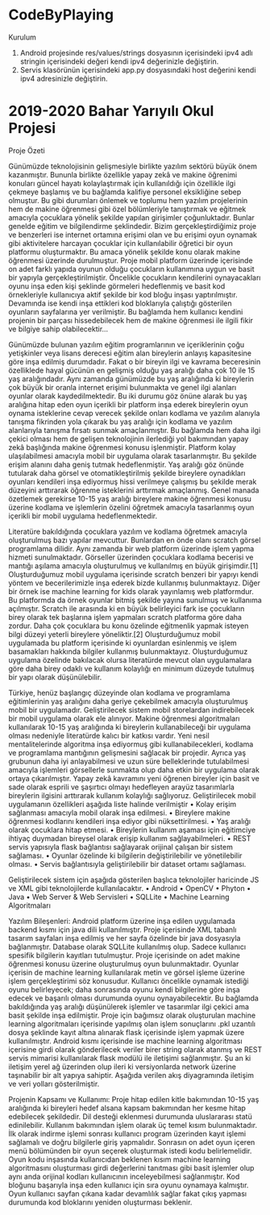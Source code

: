 # CodeByPlaying
Kurulum
1. Android projesinde res/values/strings dosyasının içerisindeki ipv4 adlı stringin içerisindeki değeri kendi ipv4 değerinizle değiştirin.
2. Servis klasörünün içerisindeki app.py dosyasındaki host değerini kendi ipv4 adresinizle değiştirin.

# 2019-2020 Bahar Yarıyılı Okul Projesi
Proje Özeti

Günümüzde teknolojisinin gelişmesiyle birlikte yazılım sektörü büyük önem kazanmıştır. Bununla birlikte özellikle yapay zekâ ve makine öğrenimi konuları güncel hayatı kolaylaştırmak için kullanıldığı için özellikle ilgi çekmeye başlamış ve bu bağlamda kalifiye personel eksikliğine sebep olmuştur. Bu gibi durumları önlemek ve toplumu hem yazılım projelerinin hem de makine öğrenmesi gibi özel bölümleriyle tanıştırmak ve eğitmek amacıyla çocuklara yönelik şekilde yapılan girişimler çoğunluktadır. Bunlar genelde eğitim ve bilgilendirme şeklindedir. Bizim gerçekleştirdiğimiz proje ve benzerleri ise internet ortamına erişimi olan ve bu erişimi oyun oynamak gibi aktivitelere harcayan çocuklar için kullanılabilir öğretici bir oyun platformu oluşturmaktır. Bu amaca yönelik şekilde konu olarak makine öğrenmesi üzerinde durulmuştur. Proje mobil platform üzerinde içerisinde on adet farklı yapıda oyunun olduğu çocukların kullanımına uygun ve basit bir yapıyla gerçekleştirilmiştir. Öncelikle çocukların kendilerini oynayacakları oyunu inşa eden kişi şeklinde görmeleri hedeflenmiş ve basit kod örnekleriyle kullanıcıya aktif şekilde bir kod bloğu inşası yaptırılmıştır. Devamında ise kendi inşa ettikleri kod bloklarıyla çalıştığı gösterilen oyunların sayfalarına yer verilmiştir. Bu bağlamda hem kullanıcı kendini projenin bir parçası hissedebilecek hem de makine öğrenmesi ile ilgili fikir ve bilgiye sahip olabilecektir...


Günümüzde bulunan yazılım eğitim programlarının ve içeriklerinin çoğu yetişkinler veya lisans derecesi eğitim alan bireylerin anlayış kapasitesine göre inşa edilmiş durumdadır. Fakat o bir bireyin ilgi ve kavrama beceresinin özelliklede hayal gücünün en gelişmiş olduğu yaş aralığı daha çok 10 ile 15 yaş aralığındadır. Aynı zamanda günümüzde bu yaş aralığında ki bireylerin çok büyük bir oranla internet erişimi bulunmakta ve genel ilgi alanları oyunlar olarak kaydedilmektedir. Bu iki durumu göz önüne alarak bu yaş aralığına hitap eden oyun içerikli bir platform inşa ederek bireylerin oyun oynama isteklerine cevap verecek şekilde onları kodlama ve yazılım alanıyla tanışma fikrinden yola çıkarak bu yaş aralığı için kodlama ve yazılım alanlarıyla tanışma fırsatı sunmak amaçlanmıştır. Bu bağlamda hem daha ilgi çekici olması hem de gelişen teknolojinin ilerlediği yol bakımından yapay zekâ başlığında makine öğrenmesi konusu işlenmiştir. Platform kolay ulaşılabilmesi amacıyla mobil bir uygulama olarak tasarlanmıştır. Bu şekilde erişim alanını daha geniş tutmak hedeflenmiştir. Yaş aralığı göz önünde tutularak daha görsel ve otomatikleştirilmiş şekilde bireylere oynadıkları oyunları kendileri inşa ediyormuş hissi verilmeye çalışmış bu şekilde merak düzeyini arttırarak öğrenme isteklerini arttırmak amaçlanmış. Genel manada özetlemek gerekirse 10-15 yaş aralığı bireylere makine öğrenmesi konusu üzerine kodlama ve işlemlerin özelini öğretmek amacıyla tasarlanmış oyun içerikli bir mobil uygulama hedeflenmektedir.

Literatüre bakıldığında çocuklara yazılım ve kodlama öğretmek amacıyla oluşturulmuş bazı yapılar mevcuttur. Bunlardan en önde olanı scratch görsel programlama dilidir. Aynı zamanda bir web platform üzerinde işlem yapma hizmeti sunulmaktadır. Görseller üzerinden çocuklara kodlama becerisi ve mantığı aşılama amacıyla oluşturulmuş ve kullanılmış en büyük girişimdir.[1] Oluşturduğumuz mobil uygulama içerisinde scratch benzeri bir yapıyı kendi yöntem ve becerilerimizle inşa ederek bizde kullanmış bulunmaktayız. Diğer bir örnek ise machine learning for kids olarak yayınlamış web platformdur. Bu platformda da örnek oyunlar bitmiş şekilde yayına sunulmuş ve kullanıma açılmıştır. Scratch ile arasında ki en büyük belirleyici fark ise çocukların birey olarak tek başlarına işlem yapmaları scratch platforma göre daha zordur. Daha çok çocuklara bu konu özelinde eğitmenlik yapmak isteyen bilgi düzeyi yeterli bireylere yöneliktir.[2] Oluşturduğumuz mobil uygulamada bu platform içerisinde ki oyunlardan esinlenmiş ve işlem basamakları hakkında bilgiler kullanmış bulunmaktayız.  Oluşturduğumuz uygulama özelinde bakılacak olursa literatürde mevcut olan uygulamalara göre daha birey odaklı ve kullanım kolaylığı en minimum düzeyde tutulmuş bir yapı olarak düşünülebilir.

Türkiye, henüz başlangıç düzeyinde olan kodlama ve programlama eğitimlerinin yaş aralığını daha geriye çekebilmek amacıyla oluşturulmuş mobil bir uygulamadır. 
Geliştirilecek sistem mobil storelardan indirebilecek bir mobil uygulama olarak ele alınıyor. Makine öğrenmesi algoritmaları kullanılarak 10-15 yaş aralığında ki bireylerin kullanabileceği bir uygulama olması nedeniyle literatürde kalıcı bir katkısı vardır. Yeni nesil mentalitelerinde algoritma inşa ediyormuş gibi kullanabilecekleri, kodlama ve programlama mantığının gelişmesini sağlacak bir projedir. Ayrıca yaş grubunun daha iyi anlayabilmesi ve uzun süre belleklerinde tutulabilmesi amacıyla işlemleri görsellerle sunmakta olup daha etkin bir uygulama olarak ortaya çıkarılmıştır. Yapay zekâ kavramını yeni öğrenen bireyler için basit ve sade olarak esprili ve şaşırtıcı olmayı hedefleyen arayüz tasarımlarla bireylerin ilgisini arttırarak kullanım kolaylığı sağlıyoruz.
Geliştirilecek mobil uygulamanın özellikleri aşağıda liste halinde verilmiştir
•	Kolay erişim sağlanması amacıyla mobil olarak inşa edilmesi.
•	Bireylere makine öğrenmesi kodlarını kendileri inşa ediyor gibi nüksettirilmesi.
•	Yaş aralığı olarak çocuklara hitap etmesi.
•	Bireylerin kullanım aşaması için eğitimciye ihtiyaç duymadan bireysel olarak erişip kullanım sağlayabilmeleri.
•	REST servis yapısıyla flask bağlantısı sağlayarak orijinal çalışan bir sistem sağlaması.
•	Oyunlar özelinde ki bilgilerin değiştirilebilir ve yönetilebilir olması.
•	Servis bağlantısıyla geliştirilebilir bir dataset ortamı sağlaması.


Geliştirilecek sistem için aşağıda gösterilen başlıca teknolojiler haricinde JS ve XML gibi teknolojilerde kullanılacaktır.
•	Android
•	OpenCV
•	Phyton
•	Java
•	Web Server & Web Servisleri
•	SQLLite
•	Machine Learning Algoritmaları


Yazılım Bileşenleri:
Android platform üzerine inşa edilen uygulamada backend kısmı için java dili kullanılmıştır. Proje içerisinde XML tabanlı tasarım sayfaları inşa edilmiş ve her sayfa özelinde bir java dosyasıyla bağlanmıştır. Database olarak SQLLite kullanılmış olup. Sadece kullanıcı spesifik bilgilerin kayıtları tutulmuştur. Proje içerisinde on adet makine öğrenmesi konusu üzerine oluşturulmuş oyun bulunmaktadır. Oyunlar içerisin de machine learning kullanılarak metin ve görsel işleme üzerine işlem gerçekleştirimi söz konusudur. Kullanıcı öncelikle oynamak istediği oyunu belirleyecek; daha sonrasında oyunu kendi bilgilerine göre inşa edecek ve başarılı olması durumunda oyunu oynayabilecektir. Bu bağlamda bakıldığında yaş aralığı düşünülerek işlemler ve tasarımlar ilgi çekici ama basit şekilde inşa edilmiştir. Proje için bağımsız olarak oluşturulan machine learning algoritmaları içerisinde yapılmış olan işlem sonuçlarını .pkl uzantılı dosya şeklinde kayıt altına alınarak flask içerisinde işlem yapmak üzere kullanılmıştır. Android kısmı içerisinde ise machine learning algoritması içerisine girdi olarak gönderilecek veriler birer string olarak atanmış ve REST servis mimarisi kullanılarak flask modülü ile iletişimi sağlanmıştır. Şu an ki iletişim yerel ağ üzerinden olup ileri ki versiyonlarda network üzerine taşınabilir bir alt yapıya sahiptir. Aşağıda verilen akış diyagramında iletişim ve veri yolları gösterilmiştir.

Projenin Kapsamı ve Kullanımı:
Proje hitap edilen kitle bakımından 10-15 yaş aralığında ki bireyleri hedef alsana kapsam bakımından her kesme hitap edebilecek şekildedir. Dil desteği eklenmesi durumunda uluslararası statü edinilebilir. Kullanım bakımından işlem olarak üç temel kısım bulunmaktadır. İlk olarak indirme işlemi sonrası kullanıcı program üzerinden kayıt işlemi sağlamalı ve doğru bilgilerle giriş yapmalıdır. Sonrasın on adet oyun içeren menü bölümünden bir oyun seçerek oluşturmak istedi kodu belirlemelidir. Oyun kodu inşasında kullanıcıdan beklenen kısım machine learning algoritmasını oluşturması girdi değerlerini tanıtması gibi basit işlemler olup aynı anda orijinal kodları kullanıcının inceleyebilmesi sağlanmıştır. Kod bloğunu başarıyla inşa eden kullanıcı için sıra oyunu oynamaya kalmıştır. Oyun kullanıcı sayfan çıkana kadar devamlılık sağlar fakat çıkış yapması durumunda kod bloklarını yeniden oluşturması beklenir.
